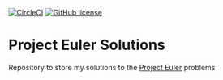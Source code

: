 [![CircleCI](https://dl.circleci.com/status-badge/img/gh/epsilonethan/projectEuler/tree/master.svg?style=shield)](https://dl.circleci.com/status-badge/redirect/gh/epsilonethan/projectEuler/tree/master)
[![GitHub license](https://img.shields.io/badge/license-MIT-blue.svg)](https://raw.githubusercontent.com/circleci/circleci-docs/master/LICENSE)
# Project Euler Solutions

Repository to store my solutions to the [Project Euler](https://projecteuler.net) problems